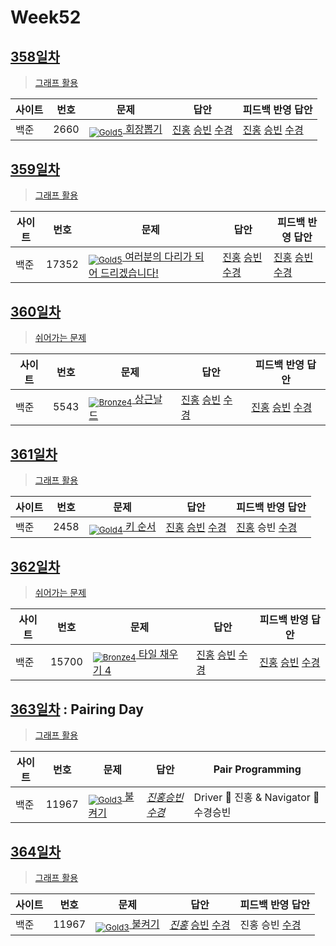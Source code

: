 <!-- tier 리스트 S -->
[Unrated]: https://user-images.githubusercontent.com/33937365/126247607-85783912-c11a-4d50-ac36-8cc7dcb75cd2.png
[NotRated]: https://user-images.githubusercontent.com/33937365/135189055-c3508249-b361-4948-8c36-a74b690cd346.png
[Bronze5]: https://user-images.githubusercontent.com/33937365/126247611-e362d727-17a4-4737-a232-5827e185ab7c.png
[Bronze4]: https://user-images.githubusercontent.com/33937365/126247612-89cbc675-e1d4-43a2-950b-1cb014dca697.png
[Bronze3]: https://user-images.githubusercontent.com/33937365/126247613-b8408610-7bc4-40f8-804f-a30a45ddbb68.png
[Bronze2]: https://user-images.githubusercontent.com/33937365/126247614-d85dc6ff-a520-4c00-82bd-eb593b156bd8.png
[Bronze1]: https://user-images.githubusercontent.com/33937365/126247616-04b2ab30-9891-4b7b-8cb4-38e99b97e834.png
[Silver5]: https://user-images.githubusercontent.com/33937365/126247618-38c5c905-672b-4d75-808e-8a7d45ea577d.png
[Silver4]: https://user-images.githubusercontent.com/33937365/126247620-ba2d1b96-b0aa-4b88-80c5-71569c69bbc3.png
[Silver3]: https://user-images.githubusercontent.com/33937365/126247621-1b55b7f4-3a79-4348-8a63-f00c1813853e.png
[Silver2]: https://user-images.githubusercontent.com/33937365/126247622-a83b30a9-6618-4593-b775-6f6730afd3f6.png
[Silver1]: https://user-images.githubusercontent.com/33937365/126247625-8d82f8ab-6f95-4ef8-a243-be31f548596e.png
[Gold5]: https://user-images.githubusercontent.com/33937365/126247627-2979d4d5-915a-4c4e-adb7-c171f9bafe28.png
[Gold4]: https://user-images.githubusercontent.com/33937365/126247629-b24e1e24-4579-450f-bc3c-f166361091dd.png
[Gold3]: https://user-images.githubusercontent.com/33937365/126247630-80fb15af-debc-451d-a937-6c9c6bfa693b.png
[Gold2]: https://user-images.githubusercontent.com/33937365/126247633-7112f6a6-57da-4d1d-953f-5414ba8ffc3d.png
[Gold1]: https://user-images.githubusercontent.com/33937365/126247635-42bd3af9-e129-4379-b44a-22d75de3def6.png
<!-- tier 리스트 E -->

# Week52

## [358일차](Day358)

> [그래프 활용](https://www.acmicpc.net/group/workbook/view/9797/39725)

| 사이트 | 번호 | 문제                 | 답안                | 피드백 반영 답안    |
| ------ | ---- | -------------------- | ------------------- | ------------------- |
| 백준   | 2660 | [<sub>![Gold5]</sub> 회장뽑기](https://www.acmicpc.net/problem/2660) | [진홍](Day358/boj2660_kjh.java) [승빈](Day358/boj2660_wsb.java) [수경](Day358/boj2660_hsk.js) | [진홍](Day358/boj2660_kjh.java) [승빈](Day358/boj2660_wsb_fb.java) [수경](Day358/boj2660_hsk.js) |

## [359일차](Day359)

> [그래프 활용](https://www.acmicpc.net/group/workbook/view/9797/39839)

| 사이트 | 번호 | 문제                 | 답안                | 피드백 반영 답안    |
| ------ | ---- | -------------------- | ------------------- | ------------------- |
| 백준   | 17352 | [<sub>![Gold5]</sub> 여러분의 다리가 되어 드리겠습니다!](https://www.acmicpc.net/problem/17352) | [진홍](Day359/boj17352_kjh.java) [승빈](Day359/boj17352_wsb.java) [수경](Day359/boj17352_hsk.js) | [진홍](Day359/boj17352_kjh.java) [승빈](Day359/boj17352_wsb.java) [수경](Day359/boj17352_hsk.js) |

## [360일차](Day360)

> [쉬어가는 문제](https://www.acmicpc.net/group/workbook/view/9797/39854)

| 사이트 | 번호 | 문제                 | 답안                | 피드백 반영 답안    |
| ------ | ---- | -------------------- | ------------------- | ------------------- |
| 백준   | 5543 | [<sub>![Bronze4]</sub> 상근날드](https://www.acmicpc.net/problem/5543) | [진홍](Day360/boj5543_kjh.py) [승빈](Day360/boj5543_wsb.java) [수경](Day360/boj5543_hsk.js) | [진홍](Day360/boj5543_kjh.py) [승빈](Day360/boj5543_wsb.java) [수경](Day360/boj5543_hsk.js) |

## [361일차](Day361)

> [그래프 활용](https://www.acmicpc.net/group/workbook/view/9797/39868)

| 사이트 | 번호 | 문제                 | 답안                | 피드백 반영 답안    |
| ------ | ---- | -------------------- | ------------------- | ------------------- |
| 백준   | 2458    | [<sub>![Gold4]</sub> 키 순서](https://www.acmicpc.net/problem/2458) | [진홍](Day361/boj2458_kjh.java) [승빈](Day361/boj2458_wsb.java) [수경](Day361/boj2458_hsk.js) | [진홍](Day361/boj2458_kjh_fb.java) 승빈 [수경](Day361/boj2458_hsk.js) |

## [362일차](Day362)

> [쉬어가는 문제](https://www.acmicpc.net/group/workbook/view/9797/39913)

| 사이트 | 번호 | 문제                 | 답안                | 피드백 반영 답안    |
| ------ | ---- | -------------------- | ------------------- | ------------------- |
| 백준   | 15700 | [<sub>![Bronze4]</sub> 타일 채우기 4](https://www.acmicpc.net/problem/15700) | [진홍](Day362/boj15700_kjh.py) [승빈](Day362/boj15700_wsb.java) [수경](Day362/boj15700_hsk.js) | [진홍](Day362/boj15700_kjh_fb.py) [승빈](Day362/boj15700_wsb.java) [수경](Day362/boj15700_hsk.js) |

## [363일차](Day363) : Pairing Day

> [그래프 활용](https://www.acmicpc.net/group/workbook/view/9797/39928)

| 사이트 | 번호 | 문제                 | 답안                | Pair Programming    |
| ------ | ---- | -------------------- | ------------------- | ------------------- |
| 백준   | 11967 | [<sub>![Gold3]</sub> 불켜기](https://www.acmicpc.net/problem/11967) | *[진홍승빈수경](Day363/boj11967_kjhwsbhsk.java)* | Driver 🚗 진홍 & Navigator 🧭 수경승빈 |

## [364일차](Day364)

> [그래프 활용](https://www.acmicpc.net/group/workbook/view/9797/39936)

| 사이트 | 번호 | 문제                 | 답안                | 피드백 반영 답안    |
| ------ | ---- | -------------------- | ------------------- | ------------------- |
| 백준   | 11967 | [<sub>![Gold3]</sub> 불켜기](https://www.acmicpc.net/problem/11967) | *[진홍](Day364/boj11967_kjh.java)* [승빈](Day364/boj11967_wsb.java) [수경](Day364/boj11967_hsk.js) | 진홍 승빈 [수경](Day364/boj11967_hsk_fb.js) |
